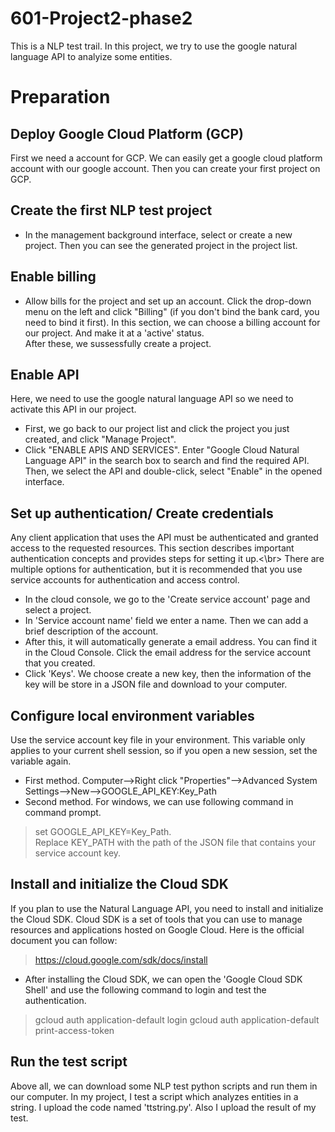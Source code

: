 # 601-Project2-phase2

This is a NLP test trail. In this project, we try to use the google natural language API to analyize some entities.

# Preparation
## Deploy Google Cloud Platform (GCP)
First we need a account for GCP. We can easily get a google cloud platform account with our google account. Then you can create your first project on GCP.

## Create the first NLP test project
- In the management background interface, select or create a new project. Then you can see the generated project in the project list.

## Enable billing
- Allow bills for the project and set up an account. Click the drop-down menu on the left and click "Billing" (if you don't bind the bank card, you need to bind it first). In this section, we can choose a billing account for our project. And make it at a 'active' status.</br>
After these, we sussessfully create a project.

## Enable API
Here, we need to use the google natural language API so we need to activate this API in our project.

- First, we go back to our project list and click the project you just created, and click "Manage Project". 
- Click "ENABLE APIS AND SERVICES". Enter "Google Cloud Natural Language API" in the search box to search and find the required API. Then, we select the API and double-click, select "Enable" in the opened interface.

## Set up authentication/ Create credentials
Any client application that uses the API must be authenticated and granted access to the requested resources. This section describes important authentication concepts and provides steps for setting it up.<\br>
There are multiple options for authentication, but it is recommended that you use service accounts for authentication and access control. 
- In the cloud console, we go to the 'Create service account' page and select a project.
- In 'Service account name' field we enter a name. Then we can add a brief description of the account.
- After this, it will automatically generate a email address. You can find it in the Cloud Console. Click the email address for the service account that you created.
- Click 'Keys'. We choose create a new key, then the information of the key will be store in a JSON file and download to your computer.

## Configure local environment variables
Use the service account key file in your environment. This variable only applies to your current shell session, so if you open a new session, set the variable again.
- First method. Computer-->Right click "Properties"-->Advanced System Settings-->New-->GOOGLE_API_KEY:Key_Path
- Second method. For windows, we can use following command in command prompt.
> set GOOGLE_API_KEY=Key_Path.</br>
Replace KEY_PATH with the path of the JSON file that contains your service account key.

## Install and initialize the Cloud SDK
If you plan to use the Natural Language API, you need to install and initialize the Cloud SDK. Cloud SDK is a set of tools that you can use to manage resources and applications hosted on Google Cloud.
Here is the official document you can follow:
> https://cloud.google.com/sdk/docs/install</br>
- After installing the Cloud SDK, we can open the 'Google Cloud SDK Shell' and use the following command to login and test the authentication.
> gcloud auth application-default login
> gcloud auth application-default print-access-token </br>

## Run the test script
Above all, we can download some NLP test python scripts and run them in our computer.
In my project, I test a script which analyzes entities in a string. I upload the code named 'ttstring.py'. Also I upload the result of my test.
